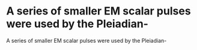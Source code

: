 # A series of smaller EM scalar pulses were used by the Pleiadian-

A series of smaller EM scalar pulses were used by the Pleiadian-